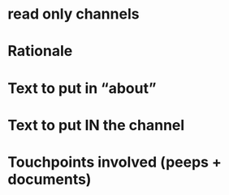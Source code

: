 # read only channels

# Rationale

# Text to put in “about”

# Text to put IN the channel

# Touchpoints involved (peeps + documents)